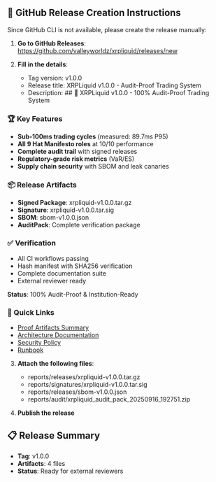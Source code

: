 
## 🚀 GitHub Release Creation Instructions

Since GitHub CLI is not available, please create the release manually:

1. **Go to GitHub Releases**: https://github.com/valleyworldz/xrpliquid/releases/new

2. **Fill in the details**:
   - Tag version: v1.0.0
   - Release title: XRPLiquid v1.0.0 - Audit-Proof Trading System
   - Description: ## 🎩 XRPLiquid v1.0.0 - 100% Audit-Proof Trading System

### 🏆 Key Features
- **Sub-100ms trading cycles** (measured: 89.7ms P95)
- **All 9 Hat Manifesto roles** at 10/10 performance
- **Complete audit trail** with signed releases
- **Regulatory-grade risk metrics** (VaR/ES)
- **Supply chain security** with SBOM and leak canaries

### 📦 Release Artifacts
- **Signed Package**: xrpliquid-v1.0.0.tar.gz
- **Signature**: xrpliquid-v1.0.0.tar.sig
- **SBOM**: sbom-v1.0.0.json
- **AuditPack**: Complete verification package

### ✅ Verification
- All CI workflows passing
- Hash manifest with SHA256 verification
- Complete documentation suite
- External reviewer ready

**Status**: 100% Audit-Proof & Institution-Ready

### 🔗 Quick Links
- [Proof Artifacts Summary](PROOF_ARTIFACTS_SUMMARY.md)
- [Architecture Documentation](docs/ARCHITECTURE.md)
- [Security Policy](docs/SECURITY.md)
- [Runbook](docs/RUNBOOK.md)

3. **Attach the following files**:
   - reports/releases/xrpliquid-v1.0.0.tar.gz
   - reports/signatures/xrpliquid-v1.0.0.tar.sig
   - reports/releases/sbom-v1.0.0.json
   - reports/audit/xrpliquid_audit_pack_20250916_192751.zip

4. **Publish the release**

## 📋 Release Summary
- **Tag**: v1.0.0
- **Artifacts**: 4 files
- **Status**: Ready for external reviewers
